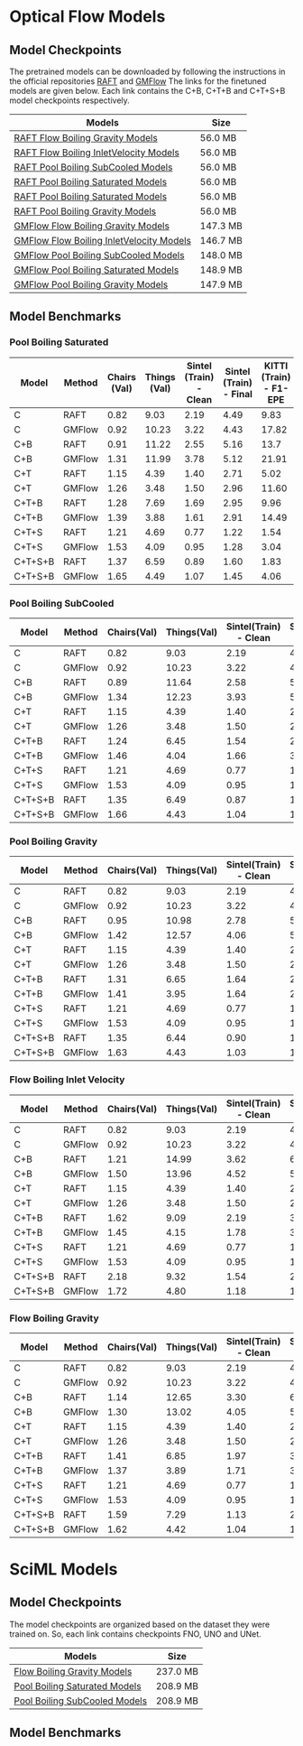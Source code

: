 # Optical Flow Models
## Model Checkpoints
The pretrained models can be downloaded by following the instructions in the official repositories [RAFT](https//github.com/princeton-vl/RAFT) and [GMFlow](https//github.com/haofeixu/gmflow)
The links for the finetuned models are given below. Each link contains the C+B, C+T+B and C+T+S+B model checkpoints respectively.

| Models | Size |
|----|----|
| [RAFT Flow Boiling Gravity Models](https//bubbleml-model-checkpoints.s3.us-east-2.amazonaws.com/raft-flow-boiling-gravity.tar.gz) | 56.0 MB |
| [RAFT Flow Boiling InletVelocity Models](https//bubbleml-model-checkpoints.s3.us-east-2.amazonaws.com/raft-flow-boiling-velscale.tar.gz) | 56.0 MB |
| [RAFT Pool Boiling SubCooled Models](https//bubbleml-model-checkpoints.s3.us-east-2.amazonaws.com/raft-pool-boiling-subcooled.tar.gz) | 56.0 MB |
| [RAFT Pool Boiling Saturated Models](https//bubbleml-model-checkpoints.s3.us-east-2.amazonaws.com/raft-pool-boiling-saturated.tar.gz) | 56.0 MB |
| [RAFT Pool Boiling Saturated Models](https//bubbleml-model-checkpoints.s3.us-east-2.amazonaws.com/raft-pool-boiling-saturated.tar.gz) | 56.0 MB |
| [RAFT Pool Boiling Gravity Models](https//bubbleml-model-checkpoints.s3.us-east-2.amazonaws.com/raft-pool-boiling-gravity.tar.gz) | 56.0 MB |
| [GMFlow Flow Boiling Gravity Models](https//bubbleml-model-checkpoints.s3.us-east-2.amazonaws.com/gmflow-flow-boiling-gravity.tar.gz) | 147.3 MB |
| [GMFlow Flow Boiling InletVelocity Models](https//bubbleml-model-checkpoints.s3.us-east-2.amazonaws.com/gmflow-flow-boiling-velscale.tar.gz) | 146.7 MB |
| [GMFlow Pool Boiling SubCooled Models](https//bubbleml-model-checkpoints.s3.us-east-2.amazonaws.com/gmflow-pool-boiling-subcooled.tar.gz) | 148.0 MB |
| [GMFlow Pool Boiling Saturated Models](https//bubbleml-model-checkpoints.s3.us-east-2.amazonaws.com/gmflow-pool-boiling-saturated.tar.gz) | 148.9 MB |
| [GMFlow Pool Boiling Gravity Models](https//bubbleml-model-checkpoints.s3.us-east-2.amazonaws.com/gmflow-pool-boiling-gravity.tar.gz) | 147.9 MB |

## Model Benchmarks

### Pool Boiling Saturated
|       Model      | Method | Chairs (Val) | Things (Val) | Sintel (Train) - Clean | Sintel (Train) - Final | KITTI (Train) - F1-EPE | KITTI (Train) - F1-all | Boiling (Test) |
|----------------|------|------------|------------|----------------------|----------------------|----------------------|----------------------|--------------|
|        C         |  RAFT  |     0.82     |     9.03     |          2.19          |          4.49          |          9.83          |         37.57          |      4.20      |
|        C         | GMFlow |     0.92     |    10.23     |          3.22          |          4.43          |         17.82          |         56.14          |      4.73      |
|       C+B        |  RAFT  |     0.91     |    11.22     |          2.55          |          5.16          |         13.7           |         44.44          |     **2.33**   |
|       C+B        | GMFlow |     1.31     |    11.99     |          3.78          |          5.12          |         21.91          |         63.04          |     **2.36**   |
|       C+T        |  RAFT  |     1.15     |     4.39     |          1.40          |          2.71          |          5.02          |         17.46          |      4.72      |
|       C+T        | GMFlow |     1.26     |     3.48     |          1.50          |          2.96          |         11.60          |         35.62          |      7.98      |
|      C+T+B       |  RAFT  |     1.28     |     7.69     |          1.69          |          2.95          |          9.96          |         23.61          |      2.38      |
|      C+T+B       | GMFlow |     1.39     |     3.88     |          1.61          |          2.91          |         14.49          |         43.09          |      2.51      |
|      C+T+S       |  RAFT  |     1.21     |     4.69     |          0.77          |          1.22          |          1.54          |          5.64          |      8.39      |
|      C+T+S       | GMFlow |     1.53     |     4.09     |          0.95          |          1.28          |          3.04          |         13.61          |     14.65      |
|     C+T+S+B      |  RAFT  |     1.37     |     6.59     |          0.89          |          1.60          |          1.83          |          6.44          |      2.34      |
|     C+T+S+B      | GMFlow |     1.65     |     4.49     |          1.07          |          1.45          |          4.06          |         18.99          |      2.56      |

### Pool Boiling SubCooled
|    Model    | Method | Chairs(Val) | Things(Val) | Sintel(Train) - Clean | Sintel(Train) - Final | KITTI(Train) - F1-EPE | KITTI(Train) - F1-all | Boiling(Test) |
|-----------|------|-----------|-----------|---------------------|---------------------|---------------------|---------------------|-------------|
|      C      |  RAFT  |    0.82     |    9.03     |         2.19          |         4.49          |         9.83          |        37.57          |      2.41     |
|      C      | GMFlow |    0.92     |   10.23     |         3.22          |         4.43          |        17.82          |        56.14          |      1.92     |
|     C+B     |  RAFT  |    0.89     |   11.64     |         2.58          |         5.17          |        14.01          |        47.53          |   **0.63**    |
|     C+B     | GMFlow |    1.34     |   12.23     |         3.93          |         5.27          |        22.83          |        64.41          |   **0.63**    |
|     C+T     |  RAFT  |    1.15     |    4.39     |         1.40          |         2.71          |         5.02          |        17.46          |      1.91     |
|     C+T     | GMFlow |    1.26     |    3.48     |         1.50          |         2.96          |        11.60          |        35.62          |      4.76     |
|    C+T+B    |  RAFT  |    1.24     |    6.45     |         1.54          |         2.82          |         7.35          |        20.27          |      0.70     |
|    C+T+B    | GMFlow |    1.46     |    4.04     |         1.66          |         3.11          |        14.50          |        44.35          |      0.67     |
|    C+T+S    |  RAFT  |    1.21     |    4.69     |         0.77          |         1.22          |         1.54          |         5.64          |      6.07     |
|    C+T+S    | GMFlow |    1.53     |    4.09     |         0.95          |         1.28          |         3.04          |        13.61          |      9.21     |
|   C+T+S+B   |  RAFT  |    1.35     |    6.49     |         0.87          |         1.48          |         1.79          |         6.31          |      0.64     |
|   C+T+S+B   | GMFlow |    1.66     |    4.43     |         1.04          |         1.42          |         3.99          |        18.83          |      0.65     |

### Pool Boiling Gravity
|    Model    | Method | Chairs(Val) | Things(Val) | Sintel(Train) - Clean | Sintel(Train) - Final | KITTI(Train) - F1-EPE | KITTI(Train) - F1-all | Boiling(Test) |
|-----------|------|-----------|-----------|---------------------|---------------------|---------------------|---------------------|-------------|
|      C      |  RAFT  |    0.82     |    9.03     |         2.19          |         4.49          |         9.83          |        37.57          |      3.30     |
|      C      | GMFlow |    0.92     |   10.23     |         3.22          |         4.43          |        17.82          |        56.14          |      2.40     |
|     C+B     |  RAFT  |    0.95     |   10.98     |         2.78          |         5.76          |        15.52          |        49.88          |   **0.90**    |
|     C+B     | GMFlow |    1.42     |   12.57     |         4.06          |         5.41          |        23.61          |        66.38          |   **0.90**    |
|     C+T     |  RAFT  |    1.15     |    4.39     |         1.40          |         2.71          |         5.02          |        17.46          |      2.75     |
|     C+T     | GMFlow |    1.26     |    3.48     |         1.50          |         2.96          |        11.60          |        35.62          |      3.60     |
|    C+T+B    |  RAFT  |    1.31     |    6.65     |         1.64          |         2.93          |         8.39          |        21.36          |      0.96     |
|    C+T+B    | GMFlow |    1.41     |    3.95     |         1.64          |         2.97          |        44.07          |        14.41          |      0.97     |
|    C+T+S    |  RAFT  |    1.21     |    4.69     |         0.77          |         1.22          |         1.54          |         5.64          |      4.74     |
|    C+T+S    | GMFlow |    1.53     |    4.09     |         0.95          |         1.28          |         3.04          |        13.61          |      5.49     |
|   C+T+S+B   |  RAFT  |    1.35     |    6.44     |         0.90          |         1.49          |         1.81          |         6.27          |      0.92     |
|   C+T+S+B   | GMFlow |    1.63     |    4.43     |         1.03          |         1.40          |         4.29          |        20.93          |      0.92     |

### Flow Boiling Inlet Velocity
|    Model    | Method | Chairs(Val) | Things(Val) | Sintel(Train) - Clean | Sintel(Train) - Final | KITTI(Train) - F1-EPE | KITTI(Train) - F1-all | Boiling(Test) |
|-----------|------|-----------|-----------|---------------------|---------------------|---------------------|---------------------|-------------|
|      C      |  RAFT  |    0.82     |    9.03     |         2.19          |         4.49          |         9.83          |        37.57          |     16.01     |
|      C      | GMFlow |    0.92     |   10.23     |         3.22          |         4.43          |        17.82          |        56.14          |     21.44     |
|     C+B     |  RAFT  |    1.21     |   14.99     |         3.62          |         6.78          |        22.07          |        60.64          |     10.13     |
|     C+B     | GMFlow |    1.50     |   13.96     |         4.52          |         5.89          |        23.45          |        65.96          |      7.01     |
|     C+T     |  RAFT  |    1.15     |    4.39     |         1.40          |         2.71          |         5.02          |        17.46          |     25.14     |
|     C+T     | GMFlow |    1.26     |    3.48     |         1.50          |         2.96          |        11.60          |        35.62          |     19.39     |
|    C+T+B    |  RAFT  |    1.62     |    9.09     |         2.19          |         3.77          |        13.81          |        32.13          |   **9.19**    |
|    C+T+B    | GMFlow |    1.45     |    4.15     |         1.78          |         3.05          |        15.74          |        48.34          |      7.24     |
|    C+T+S    |  RAFT  |    1.21     |    4.69     |         0.77          |         1.22          |         1.54          |         5.64          |     21.23     |
|    C+T+S    | GMFlow |    1.53     |    4.09     |         0.95          |         1.28          |         3.04          |        13.61          |     47.88     |
|   C+T+S+B   |  RAFT  |    2.18     |    9.32     |         1.54          |         2.90          |         2.57          |        10.93          |      9.68     |
|   C+T+S+B   | GMFlow |    1.72     |    4.80     |         1.18          |         1.65          |         4.69          |        24.56          |   **6.88**    |

### Flow Boiling Gravity
|    Model    | Method | Chairs(Val) | Things(Val) | Sintel(Train) - Clean | Sintel(Train) - Final | KITTI(Train) - F1-EPE | KITTI(Train) - F1-all | Boiling(Test) |
|-----------|------|-----------|-----------|---------------------|---------------------|---------------------|---------------------|-------------|
|      C      |  RAFT  |    0.82     |    9.03     |         2.19          |         4.49          |         9.83          |        37.57          |     20.42     |
|      C      | GMFlow |    0.92     |   10.23     |         3.22          |         4.43          |        17.82          |        56.14          |     14.05     |
|     C+B     |  RAFT  |    1.14     |   12.65     |         3.30          |         6.13          |        17.94          |        53.76          |      4.45     |
|     C+B     | GMFlow |    1.30     |   13.02     |         4.05          |         5.41          |        23.17          |        65.33          |      4.24     |
|     C+T     |  RAFT  |    1.15     |    4.39     |         1.40          |         2.71          |         5.02          |        17.46          |     21.04     |
|     C+T     | GMFlow |    1.26     |    3.48     |         1.50          |         2.96          |        11.60          |        35.62          |     13.37     |
|    C+T+B    |  RAFT  |    1.41     |    6.85     |         1.97          |         3.89          |        10.96          |        27.82          |      4.24     |
|    C+T+B    | GMFlow |    1.37     |    3.89     |         1.71          |         3.05          |        14.29          |        45.03          |      3.94     |
|    C+T+S    |  RAFT  |    1.21     |    4.69     |         0.77          |         1.22          |         1.54          |         5.64          |     21.04     |
|    C+T+S    | GMFlow |    1.53     |    4.09     |         0.95          |         1.28          |         3.04          |        13.61          |     22.84     |
|   C+T+S+B   |  RAFT  |    1.59     |    7.29     |         1.13          |         2.14          |         2.22          |         9.34          |   **4.12**    |
|   C+T+S+B   | GMFlow |    1.62     |    4.42     |         1.04          |         1.43          |         3.86          |        17.76          |   **3.93**    |


# SciML Models
## Model Checkpoints

The model checkpoints are organized based on the dataset they were trained on. So,
each link contains checkpoints FNO, UNO and UNet.

| Models | Size |
|----|----|
| [Flow Boiling Gravity Models](https//bubbleml-model-checkpoints.s3.us-east-2.amazonaws.com/fb_gravity.tar.gz) | 237.0 MB |
| [Pool Boiling Saturated Models](https//bubbleml-model-checkpoints.s3.us-east-2.amazonaws.com/pb_saturated.tar.gz) | 208.9 MB |
| [Pool Boiling SubCooled Models](https//bubbleml-model-checkpoints.s3.us-east-2.amazonaws.com/pb_subcooled.tar.gz) | 208.9 MB |

## Model Benchmarks
